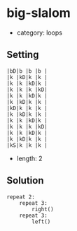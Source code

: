 # big-slalom
- category: loops

## Setting

```
|bD|b |b |b |
|k |kD|k |k |
|k |k |kD|k |
|k |k |k |kD|
|k |k |kD|k |
|k |kD|k |k |
|kD|k |k |k |
|k |kD|k |k |
|k |k |kD|k |
|k |k |k |kD|
|k |k |kD|k |
|k |kD|k |k |
|kS|k |k |k |
```

- length: 2

## Solution

```
repeat 2:
    repeat 3:
        right()
    repeat 3:
        left()
```
